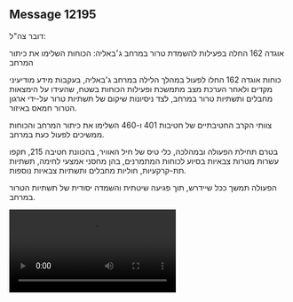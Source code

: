 ## Message 12195

דובר צה"ל:

אוגדה 162 החלה בפעילות להשמדת טרור במרחב ג׳באליה: הכוחות השלימו את כיתור המרחב

כוחות אוגדה 162 החלו לפעול במהלך הלילה במרחב ג'באליה, בעקבות מידע מודיעיני מקדים ולאחר הערכת מצב מתמשכת ופעילות הכוחות בשטח, שהעידו על הימצאות מחבלים ותשתיות טרור במרחב, לצד ניסיונות שיקום של תשתיות טרור על-ידי ארגון הטרור חמאס באיזור. 

צוותי הקרב החטיבתיים של חטיבות 401 ו-460 השלימו את כיתור המרחב והכוחות ממשיכים לפעול כעת במרחב. 

בטרם תחילת הפעולה ובמהלכה, כלי טיס של חיל האוויר, בהכוונת חטיבה 215, תקפו עשרות מטרות צבאיות בסיוע לכוחות המתמרנים, בהן מחסני אמצעי לחימה, תשתיות תת-קרקעיות, חוליות מחבלים ותשתיות צבאיות נוספות. 

הפעולה תמשך ככל שיידרש, תוך פגיעה שיטתית והשמדה יסודית של תשתיות הטרור במרחב.

![Video](https://data.iron-swords.co.il/2024/October/06/12195/12195_media.mp4)
